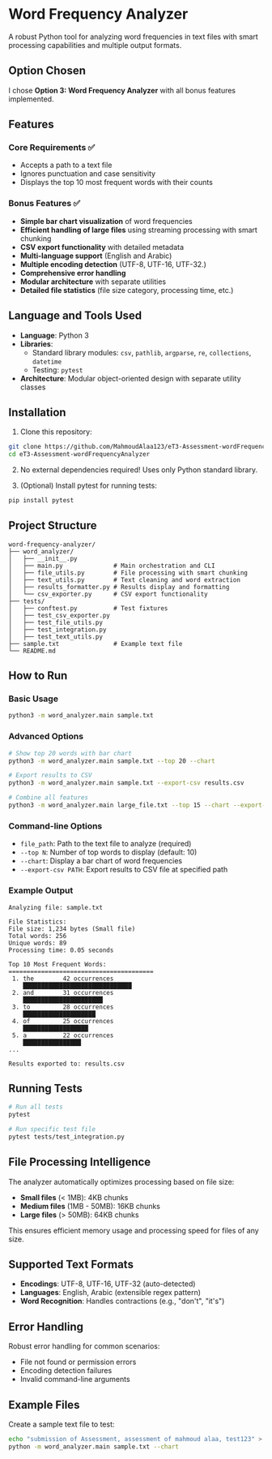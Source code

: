 # Word Frequency Analyzer

A robust Python tool for analyzing word frequencies in text files with smart processing capabilities and multiple output formats.

## Option Chosen

I chose **Option 3: Word Frequency Analyzer** with all bonus features implemented.

## Features

### Core Requirements ✅
- Accepts a path to a text file
- Ignores punctuation and case sensitivity
- Displays the top 10 most frequent words with their counts

### Bonus Features ✅
- **Simple bar chart visualization** of word frequencies
- **Efficient handling of large files** using streaming processing with smart chunking
- **CSV export functionality** with detailed metadata
- **Multi-language support** (English and Arabic)
- **Multiple encoding detection** (UTF-8, UTF-16, UTF-32.)
- **Comprehensive error handling**
- **Modular architecture** with separate utilities
- **Detailed file statistics** (file size category, processing time, etc.)


## Language and Tools Used

- **Language**: Python 3
- **Libraries**: 
  - Standard library modules: `csv`, `pathlib`, `argparse`, `re`, `collections`, `datetime`
  - Testing: `pytest`
- **Architecture**: Modular object-oriented design with separate utility classes

## Installation

1. Clone this repository:
```bash
git clone https://github.com/MahmoudAlaa123/eT3-Assessment-wordFrequencyAnalyzer.git
cd eT3-Assessment-wordFrequencyAnalyzer
```

2. No external dependencies required! Uses only Python standard library.

3. (Optional) Install pytest for running tests:
```bash
pip install pytest
```

## Project Structure

```
word-frequency-analyzer/
├── word_analyzer/
│   ├── __init__.py
│   ├── main.py              # Main orchestration and CLI
│   ├── file_utils.py        # File processing with smart chunking
│   ├── text_utils.py        # Text cleaning and word extraction
│   ├── results_formatter.py # Results display and formatting
│   └── csv_exporter.py      # CSV export functionality
├── tests/
│   ├── conftest.py          # Test fixtures
│   ├── test_csv_exporter.py
│   ├── test_file_utils.py
│   ├── test_integration.py
│   ├── test_text_utils.py
├── sample.txt               # Example text file
└── README.md
```

## How to Run

### Basic Usage
```bash
python3 -m word_analyzer.main sample.txt
```

### Advanced Options
```bash
# Show top 20 words with bar chart
python3 -m word_analyzer.main sample.txt --top 20 --chart

# Export results to CSV
python3 -m word_analyzer.main sample.txt --export-csv results.csv

# Combine all features
python3 -m word_analyzer.main large_file.txt --top 15 --chart --export-csv analysis.csv
```

### Command-line Options
- `file_path`: Path to the text file to analyze (required)
- `--top N`: Number of top words to display (default: 10)
- `--chart`: Display a bar chart of word frequencies
- `--export-csv PATH`: Export results to CSV file at specified path

### Example Output
```
Analyzing file: sample.txt

File Statistics:
File size: 1,234 bytes (Small file)
Total words: 256
Unique words: 89
Processing time: 0.05 seconds

Top 10 Most Frequent Words:
========================================
 1. the        42 occurrences
    ██████████████████████████████
 2. and        31 occurrences
    ██████████████████████
 3. to         28 occurrences
    ████████████████████
 4. of         25 occurrences
    ██████████████████
 5. a          22 occurrences
    ████████████████
...

Results exported to: results.csv
```

## Running Tests

```bash
# Run all tests
pytest

# Run specific test file
pytest tests/test_integration.py
```

## File Processing Intelligence

The analyzer automatically optimizes processing based on file size:
- **Small files** (< 1MB): 4KB chunks
- **Medium files** (1MB - 50MB): 16KB chunks  
- **Large files** (> 50MB): 64KB chunks

This ensures efficient memory usage and processing speed for files of any size.

## Supported Text Formats

- **Encodings**: UTF-8,  UTF-16, UTF-32 (auto-detected)
- **Languages**: English, Arabic (extensible regex pattern)
- **Word Recognition**: Handles contractions (e.g., "don't", "it's")

## Error Handling

Robust error handling for common scenarios:
- File not found or permission errors
- Encoding detection failures
- Invalid command-line arguments


## Example Files

Create a sample text file to test:

```bash
echo "submission of Assessment, assessment of mahmoud alaa, test123" > sample.txt
python -m word_analyzer.main sample.txt --chart
```

